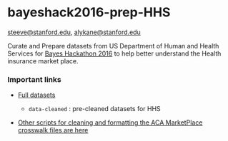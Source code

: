 # bayeshack2016-prep-HHS

steeve@stanford.edu, alykane@stanford.edu

Curate and Prepare datasets from US Department of Human and Health Services for [Bayes Hackathon 2016](http://bayeshack.org/health-and-human-services.html) to help better understand the Health insurance market place. 


### Important links

* [Full datasets](https://drive.google.com/folderview?id=0B_PA-21cc0IZZ0p6U3VaeGVVUEE&usp=sharing)
  * `data-cleaned` : pre-cleaned datasets for HHS

* [Other scripts for cleaning and formatting the ACA MarketPlace crosswalk files are here](https://github.com/stamang/marketplace)
